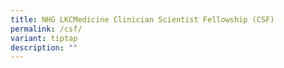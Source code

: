 ```yaml
---
title: NHG LKCMedicine Clinician Scientist Fellowship (CSF)
permalink: /csf/
variant: tiptap
description: ""
---
```

